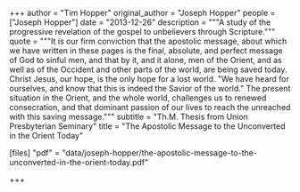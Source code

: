 +++
author = "Tim Hopper"
original_author = "Joseph Hopper"
people = ["Joseph Hopper"]
date = "2013-12-26"
description = """A study of the progressive revelation of the gospel to unbelievers through Scripture."""
quote = """It is our firm conviction that the apostolic message, about which we have written in these pages is the final, absolute, and perfect message of God to sinful men, and that by it, and it alone, men of the Orient, and as well as of the Occident and other parts of the world, are being saved today. Christ Jesus, our hope, is the only hope for a lost world. "We have heard for ourselves, and know that this is indeed the Savior of the world." The present situation in the Orient, and the whole world, challenges us to renewed consecration, and that dominant passion of our lives to reach the unreached with this saving message."""
subtitle = "Th.M. Thesis from Union Presbyterian Seminary"
title = "The Apostolic Message to the Unconverted in the Orient Today"

[files]
"pdf" = "data/joseph-hopper/the-apostolic-message-to-the-unconverted-in-the-orient-today.pdf"

+++